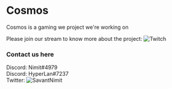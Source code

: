 # Cosmos
Cosmos is a gaming we project we're working on

Please join our stream to know more about the project: ![Twitch](https://www.twitch.tv/nimit2801) <br />

### Contact us here
Discord: Nimit#4979 <br />
Discord: HyperLan#7237 <br />
Twitter: ![SavantNimit](https://twitter.com/SavantNimit) <br />

